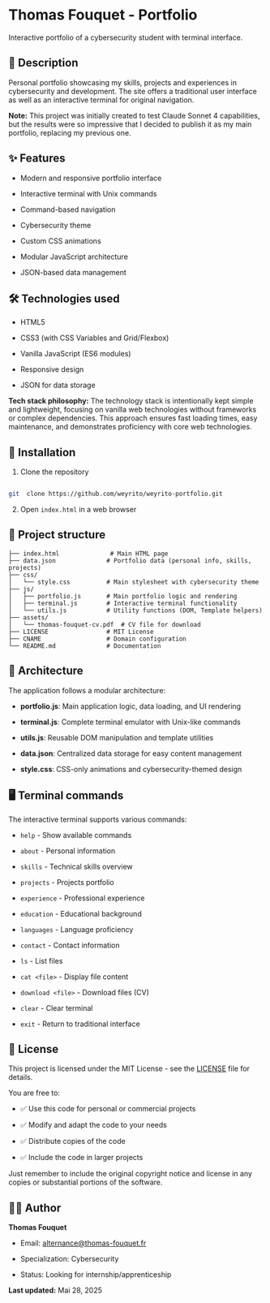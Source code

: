 # Thomas Fouquet - Portfolio

  

Interactive portfolio of a cybersecurity student with terminal interface.

  

## 🎯 Description

  

Personal portfolio showcasing my skills, projects and experiences in cybersecurity and development. The site offers a traditional user interface as well as an interactive terminal for original navigation.

  

**Note:** This project was initially created to test Claude Sonnet 4 capabilities, but the results were so impressive that I decided to publish it as my main portfolio, replacing my previous one.

  

## ✨ Features

  

- Modern and responsive portfolio interface

- Interactive terminal with Unix commands

- Command-based navigation

- Cybersecurity theme

- Custom CSS animations

- Modular JavaScript architecture

- JSON-based data management

  

## 🛠️ Technologies used

  

- HTML5

- CSS3 (with CSS Variables and Grid/Flexbox)

- Vanilla JavaScript (ES6 modules)

- Responsive design

- JSON for data storage

  

**Tech stack philosophy:** The technology stack is intentionally kept simple and lightweight, focusing on vanilla web technologies without frameworks or complex dependencies. This approach ensures fast loading times, easy maintenance, and demonstrates proficiency with core web technologies.

  

## 🚀 Installation

  

1. Clone the repository

```bash

git  clone https://github.com/weyrito/weyrito-portfolio.git

```

2. Open `index.html` in a web browser

  

## 📁 Project structure

```
├── index.html              # Main HTML page
├── data.json              # Portfolio data (personal info, skills, projects)
├── css/
│   └── style.css          # Main stylesheet with cybersecurity theme
├── js/
│   ├── portfolio.js       # Main portfolio logic and rendering
│   ├── terminal.js        # Interactive terminal functionality
│   └── utils.js           # Utility functions (DOM, Template helpers)
├── assets/
│   └── thomas-fouquet-cv.pdf  # CV file for download
├── LICENSE                # MIT License
├── CNAME                  # Domain configuration
└── README.md              # Documentation
```

  

## 🔧 Architecture

  

The application follows a modular architecture:

  

- **portfolio.js**: Main application logic, data loading, and UI rendering

- **terminal.js**: Complete terminal emulator with Unix-like commands

- **utils.js**: Reusable DOM manipulation and template utilities

- **data.json**: Centralized data storage for easy content management

- **style.css**: CSS-only animations and cybersecurity-themed design

  

## 🖥️ Terminal commands

  

The interactive terminal supports various commands:

  

- `help` - Show available commands

- `about` - Personal information

- `skills` - Technical skills overview

- `projects` - Projects portfolio

- `experience` - Professional experience

- `education` - Educational background

- `languages` - Language proficiency

- `contact` - Contact information

- `ls` - List files

- `cat <file>` - Display file content

- `download <file>` - Download files (CV)

- `clear` - Clear terminal

- `exit` - Return to traditional interface

  

## 📄 License

  

This project is licensed under the MIT License - see the [LICENSE](LICENSE) file for details.

  

You are free to:

  

- ✅ Use this code for personal or commercial projects

- ✅ Modify and adapt the code to your needs

- ✅ Distribute copies of the code

- ✅ Include the code in larger projects

  

Just remember to include the original copyright notice and license in any copies or substantial portions of the software.

  

## 👨‍💻 Author

  

**Thomas Fouquet**

- Email: alternance@thomas-fouquet.fr

- Specialization: Cybersecurity

- Status: Looking for internship/apprenticeship

  

**Last updated:** Mai 28, 2025
